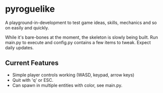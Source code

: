 # pyroguelike
A playground-in-development to test game ideas, skills, mechanics and so on easily and quickly.

While it's bare-bones at the moment, the skeleton is slowly being built. Run main.py to execute and config.py contains a few items to tweak. Expect daily updates.
## Current Features
- Simple player controls working (WASD, keypad, arrow keys)
- Quit with 'q' or ESC.
- Can spawn in multiple entities with color, see main.py.


